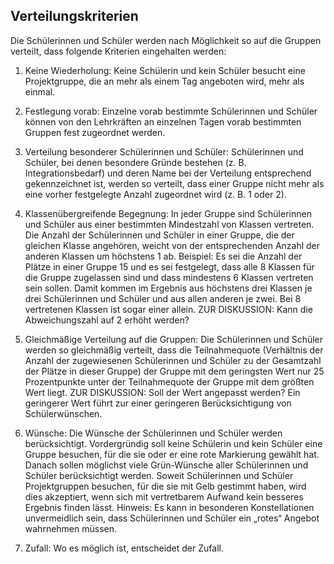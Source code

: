 ## Verteilungskriterien

Die Schülerinnen und Schüler werden nach Möglichkeit so auf die Gruppen verteilt, dass folgende
Kriterien eingehalten werden:


1. Keine Wiederholung: Keine Schülerin und kein Schüler besucht eine Projektgruppe, die an
mehr als einem Tag angeboten wird, mehr als einmal.

2. Festlegung vorab: Einzelne vorab bestimmte Schülerinnen und Schüler können von den
Lehrkräften an einzelnen Tagen vorab bestimmten Gruppen fest zugeordnet werden.

3. Verteilung besonderer Schülerinnen und Schüler: Schülerinnen und Schüler, bei denen
besondere Gründe bestehen (z. B. Integrationsbedarf) und deren Name bei der Verteilung
entsprechend gekennzeichnet ist, werden so verteilt, dass einer Gruppe nicht mehr als eine
vorher festgelegte Anzahl zugeordnet wird (z. B. 1 oder 2).

4. Klassenübergreifende Begegnung: In jeder Gruppe sind Schülerinnen und Schüler aus einer
bestimmten Mindestzahl von Klassen vertreten. Die Anzahl der Schülerinnen und Schüler in
einer Gruppe, die der gleichen Klasse angehören, weicht von der entsprechenden Anzahl der
anderen Klassen um höchstens 1 ab. Beispiel: Es sei die Anzahl der Plätze in einer Gruppe
15 und es sei festgelegt, dass alle 8 Klassen für die Gruppe zugelassen sind und dass
mindestens 6 Klassen vertreten sein sollen. Damit kommen im Ergebnis aus höchstens drei
Klassen je drei Schülerinnen und Schüler und aus allen anderen je zwei. Bei 8 vertretenen
Klassen ist sogar einer allein.
ZUR DISKUSSION: Kann die Abweichungszahl auf 2 erhöht werden?

5. Gleichmäßige Verteilung auf die Gruppen: Die Schülerinnen und Schüler werden so
gleichmäßig verteilt, dass die Teilnahmequote (Verhältnis der Anzahl der zugewiesenen
Schülerinnen und Schüler zu der Gesamtzahl der Plätze in dieser Gruppe) der Gruppe mit
dem geringsten Wert nur 25 Prozentpunkte unter der Teilnahmequote der Gruppe mit dem
größten Wert liegt.
ZUR DISKUSSION: Soll der Wert angepasst werden? Ein geringerer Wert führt zur
einer geringeren Berücksichtigung von Schülerwünschen.

6. Wünsche: Die Wünsche der Schülerinnen und Schüler werden berücksichtigt. Vordergründig
soll keine Schülerin und kein Schüler eine Gruppe besuchen, für die sie oder er eine rote
Markierung gewählt hat. Danach sollen möglichst viele Grün-Wünsche aller Schülerinnen
und Schüler berücksichtigt werden. Soweit Schülerinnen und Schüler Projektgruppen
besuchen, für die sie mit Gelb gestimmt haben, wird dies akzeptiert, wenn sich mit
vertretbarem Aufwand kein besseres Ergebnis finden lässt. Hinweis: Es kann in besonderen
Konstellationen unvermeidlich sein, dass Schülerinnen und Schüler ein „rotes“ Angebot
wahrnehmen müssen.
7. Zufall: Wo es möglich ist, entscheidet der Zufall.

